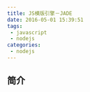 ```yaml
---
title: JS模版引擎－JADE
date: 2016-05-01 15:39:51
tags:
 - javascript
 - nodejs
categories:
 - nodejs
---
```


## 简介 ##

